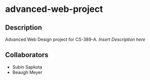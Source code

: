 # advanced-web-project
## Description
Advanced Web Design project for CS-389-A. _*Insert Description here*_
## Collaborators
* Subin Sapkota
* Beaugh Meyer 

